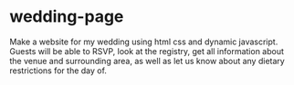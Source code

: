 # wedding-page
Make a website for my wedding using html css and dynamic javascript. Guests will be able to RSVP, look at the registry, get all information about the venue and surrounding area, as well as let us know about any dietary restrictions for the day of.
